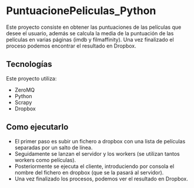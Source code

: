 # PuntuacionePeliculas_Python

Este proyecto consiste en obtener las puntuaciones de las películas que desee el usuario, además se calcula la media de la puntuación de las películas en varias páginas (imdb y filmaffinity). Una vez finalizado el proceso podemos encontrar el resultado en Dropbox.

## Tecnologías

Este proyecto utiliza:

* ZeroMQ 
* Python
* Scrapy
* Dropbox

## Como ejecutarlo

* El primer paso es subir un fichero a dropbox con una lista de películas separadas por un salto de línea.
* Seguidamente se lanzan el servidor y los workers (se utilizan tantos workers como películas).
* Posteriormente se ejecuta el cliente, introduciendo por consola el nombre del fichero en dropbox (que se la pasará al servidor).
* Una vez finalizado los procesos, podemos ver el resultado en Dropbox.

